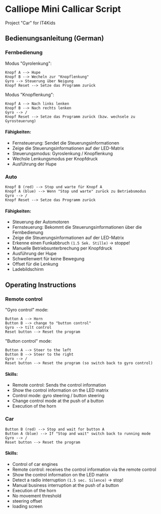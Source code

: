 # Calliope Mini Callicar Script
 Project "Car" for IT4Kids
 
## Bedienungsanleitung (German)
 
### Fernbedienung
 
Modus "Gyrolenkung":
  
    Knopf A --> Hupe
    Knopf B --> Wecheln zur "Knopflenkung"
    Gyro --> Steuerung über Neigung
    Knopf Reset --> Setze das Programm zurück
 
Modus "Knopflenkung":
 
    Knopf A --> Nach links lenken
    Knopf B --> Nach rechts lenken
    Gyro --> /
    Knopf Reset --> Setze das Programm zurück (bzw. wechsele zu Gyrosteuerung)
 
#### Fähigkeiten:
- Fernsteuerung: Sendet die Steuerungsinformationen
- Zeige die Steuerungsinformationen auf der LED-Matrix
- Steuerungsmodus: Gyroslenkung / Knopflenkung
- Wechsle Lenkungsmodus per Knopfdruck
- Ausführung der Hupe

### Auto
   
    Knopf B (red) --> Stop und warte für Knopf A
    Knopf A (blue) --> Wenn "Stop und warte" zurück zu Betriebsmodus
    Gyro --> /
    Knopf Reset --> Setze das Programm zurück
     
#### Fähigkeiten:
- Steuerung der Automotoren
- Fernsteuerung: Bekommt die Steuerungsinformationen über die Fernbedienung
- Zeige die Steuerungsinformationen auf der LED-Matrix
- Erkenne einen Funkabbruch `(1.5 Sek. Stille)` -> stoppe!
- Manuelle Betriebsunterbrechung per Knopfdruck
- Ausführung der Hupe
- Schwellenwert für keine Bewegung
- Offset für die Lenkung
- Ladebildschirm

## Operating Instructions
 
### Remote control
 
"Gyro control" mode:
  
    Button A --> Horn
    Button B --> change to "button control"
    Gyro --> tilt control
    Reset button --> Reset the program
 
"Button control" mode:
 
    Button A --> Steer to the left
    Button B --> Steer to the right
    Gyro --> /
    Reset button --> Reset the program (so switch back to gyro control)
 
#### Skills:
- Remote control: Sends the control information
- Show the control information on the LED matrix
- Control mode: gyro steering / button steering
- Change control mode at the push of a button
- Execution of the horn

### Car
   
    Button B (red) --> Stop and wait for button A
    Button A (blue) --> If "Stop and wait" switch back to running mode
    Gyro --> /
    Reset button --> Reset the program
     
#### Skills:
- Control of car engines
- Remote control: receives the control information via the remote control
- Show the control information on the LED matrix
- Detect a radio interruption `(1.5 sec. Silence)` -> stop!
- Manual business interruption at the push of a button
- Execution of the horn
- No movement threshold
- steering offset
- loading screen